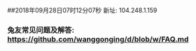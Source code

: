 ##2018年09月28日07时12分07秒 新址: 104.248.1.159
### 兔友常见问题及解答: https://github.com/wanggonging/d/blob/w/FAQ.md
